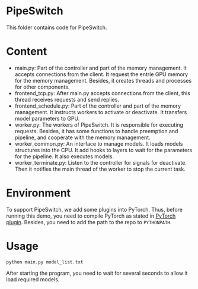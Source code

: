 # PipeSwitch
This folder contains code for PipeSwitch.

# Content
- main.py: Part of the controller and part of the memory management. It accepts connections from the client. It request the entrie GPU memory for the memory management. Besides, it creates threads and processes for other components.
- frontend_tcp.py: After main.py accepts connections from the client, this thread receives requests and send replies.
- frontend_schedule.py: Part of the controller and part of the memory management. It instructs workers to activate or deactivate. It transfers model parameters to GPU.
- worker.py: The workers of PipeSwitch. It is responsible for executing requests. Besides, it has some functions to handle preemption and pipeline, and cooperate with the memory management.
- worker_common.py: An interface to manage models. It loads models structures into the CPU. It add hooks to layers to wait for the parameters for the pipeline. It also executes models.
- worker_terminate.py: Listen to the controller for signals for deactivate. Then it notifies the main thread of the worker to stop the current task.

# Environment
To support PipeSwitch, we add some plugins into PyTorch. Thus, before running this demo, you need to compile PyTorch as stated in [PyTorch plugin](https://github.com/netx-repo/PipeSwitch/tree/main/pytorch_plugin).
Besides, you need to add the path to the repo to `PYTHONPATH`.

# Usage
```
python main.py model_list.txt
```
After starting the program, you need to wait for several seconds to allow it load required models.